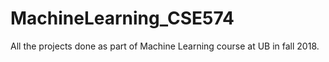 # MachineLearning_CSE574
All the projects done as part of Machine Learning course at UB in fall 2018.
